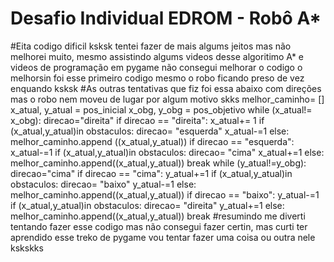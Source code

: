 # Desafio Individual EDROM - Robô A*
#Eita codigo dificil ksksk tentei fazer de mais algums jeitos mas não melhorei muito, mesmo assistindo algums videos desse algoritimo A* e videos de programação em pygame não consegui melhorar o codigo o melhorsin foi esse primeiro codigo mesmo o robo ficando preso de vez enquando ksksk
#As outras tentativas que fiz foi essa abaixo com direções mas o robo nem moveu de lugar por algum motivo skks
 melhor_caminho= []
    x_atual, y_atual = pos_inicial 
    x_obg, y_obg = pos_objetivo
    while (x_atual!= x_obg):
        direcao="direita"
        if direcao == "direita":
            x_atual+= 1
            if (x_atual,y_atual)in obstaculos:
                direcao= "esquerda"
                x_atual-=1
            else:
                melhor_caminho.append ((x_atual,y_atual))
        if direcao == "esquerda":
            x_atual-=1
            if (x_atual,y_atual)in obstaculos:
                direcao= "cima"
                x_atual+=1
            else:
                melhor_caminho.append((x_atual,y_atual))
        break
    while (y_atual!=y_obg):
        direcao="cima"
        if direcao == "cima":
            y_atual+=1
            if (x_atual,y_atual)in obstaculos:
                direcao= "baixo"
                y_atual-=1
            else:
                melhor_caminho.append((x_atual,y_atual))
        if direcao == "baixo":
            y_atual-=1
            if (x_atual,y_atual)in obstaculos:
                direcao= "direita"
                y_atual+=1
            else:
                melhor_caminho.append((x_atual,y_atual))
        break
#resumindo me diverti tentando fazer esse codigo mas não consegui fazer certin, mas curti ter aprendido esse treko de pygame vou tentar fazer uma coisa ou outra nele kskskks
